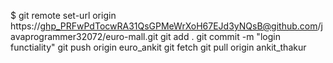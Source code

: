 
$ git remote set-url origin https://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@github.com/javaprogrammer32072/euro-mall.git
git add .
git commit -m "login functiality"
git push origin euro_ankit
git fetch
git pull origin ankit_thakur